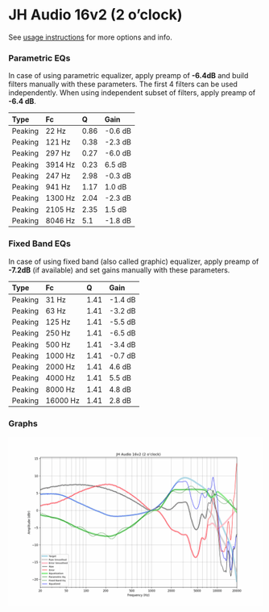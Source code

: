 # JH Audio 16v2 (2 o’clock)
See [usage instructions](https://github.com/jaakkopasanen/AutoEq#usage) for more options and info.

### Parametric EQs
In case of using parametric equalizer, apply preamp of **-6.4dB** and build filters manually
with these parameters. The first 4 filters can be used independently.
When using independent subset of filters, apply preamp of **-6.4 dB**.

| Type    | Fc      |    Q | Gain    |
|:--------|:--------|:-----|:--------|
| Peaking | 22 Hz   | 0.86 | -0.6 dB |
| Peaking | 121 Hz  | 0.38 | -2.3 dB |
| Peaking | 297 Hz  | 0.27 | -6.0 dB |
| Peaking | 3914 Hz | 0.23 | 6.5 dB  |
| Peaking | 247 Hz  | 2.98 | -0.3 dB |
| Peaking | 941 Hz  | 1.17 | 1.0 dB  |
| Peaking | 1300 Hz | 2.04 | -2.3 dB |
| Peaking | 2105 Hz | 2.35 | 1.5 dB  |
| Peaking | 8046 Hz | 5.1  | -1.8 dB |

### Fixed Band EQs
In case of using fixed band (also called graphic) equalizer, apply preamp of **-7.2dB**
(if available) and set gains manually with these parameters.

| Type    | Fc       |    Q | Gain    |
|:--------|:---------|:-----|:--------|
| Peaking | 31 Hz    | 1.41 | -1.4 dB |
| Peaking | 63 Hz    | 1.41 | -3.2 dB |
| Peaking | 125 Hz   | 1.41 | -5.5 dB |
| Peaking | 250 Hz   | 1.41 | -6.5 dB |
| Peaking | 500 Hz   | 1.41 | -3.4 dB |
| Peaking | 1000 Hz  | 1.41 | -0.7 dB |
| Peaking | 2000 Hz  | 1.41 | 4.6 dB  |
| Peaking | 4000 Hz  | 1.41 | 5.5 dB  |
| Peaking | 8000 Hz  | 1.41 | 4.8 dB  |
| Peaking | 16000 Hz | 1.41 | 2.8 dB  |

### Graphs
![](./JH%20Audio%2016v2%20(2%20o%E2%80%99clock).png)